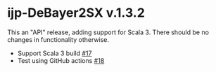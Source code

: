 ijp-DeBayer2SX v.1.3.2
======================

This an "API" release, adding support for Scala 3. There should be no changes in functionality otherwise.

* Support Scala 3 build [#17]
* Test using GitHub actions [#18]

[#17]:  https://github.com/ij-plugins/ijp-DeBayer2SX/issues/17

[#18]: https://github.com/ij-plugins/ijp-DeBayer2SX/issues/18


